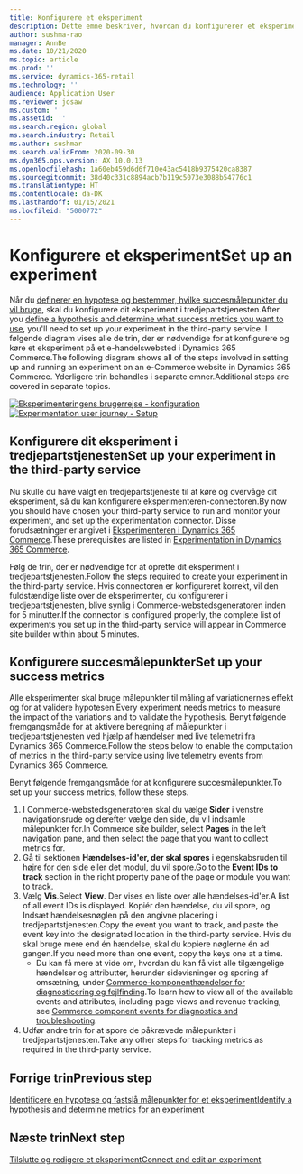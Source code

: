 ```yaml
---
title: Konfigurere et eksperiment
description: Dette emne beskriver, hvordan du konfigurerer et eksperiment i en tredjepartstjeneste.
author: sushma-rao
manager: AnnBe
ms.date: 10/21/2020
ms.topic: article
ms.prod: ''
ms.service: dynamics-365-retail
ms.technology: ''
audience: Application User
ms.reviewer: josaw
ms.custom: ''
ms.assetid: ''
ms.search.region: global
ms.search.industry: Retail
ms.author: sushmar
ms.search.validFrom: 2020-09-30
ms.dyn365.ops.version: AX 10.0.13
ms.openlocfilehash: 1a60eb459d6d6f710e43ac5418b9375420ca8387
ms.sourcegitcommit: 38d40c331c8894acb7b119c5073e3088b54776c1
ms.translationtype: HT
ms.contentlocale: da-DK
ms.lasthandoff: 01/15/2021
ms.locfileid: "5000772"
---
```

# <a name="set-up-an-experiment"></a><span data-ttu-id="3d163-103">Konfigurere et eksperiment</span><span class="sxs-lookup"><span data-stu-id="3d163-103">Set up an experiment</span></span>

<span data-ttu-id="3d163-104">Når du [definerer en hypotese og bestemmer, hvilke succesmålepunkter du vil bruge](experimentation-identify.md), skal du konfigurere dit eksperiment i tredjepartstjenesten.</span><span class="sxs-lookup"><span data-stu-id="3d163-104">After you [define a hypothesis and determine what success metrics you want to use](experimentation-identify.md), you'll need to set up your experiment in the third-party service.</span></span> <span data-ttu-id="3d163-105">I følgende diagram vises alle de trin, der er nødvendige for at konfigurere og køre et eksperiment på et e-handelswebsted i Dynamics 365 Commerce.</span><span class="sxs-lookup"><span data-stu-id="3d163-105">The following diagram shows all of the steps involved in setting up and running an experiment on an e-Commerce website in Dynamics 365 Commerce.</span></span> <span data-ttu-id="3d163-106">Yderligere trin behandles i separate emner.</span><span class="sxs-lookup"><span data-stu-id="3d163-106">Additional steps are covered in separate topics.</span></span>

<span data-ttu-id="3d163-107">[ ![Eksperimenteringens brugerrejse - konfiguration](./media/experimentation_setup.svg) ](./media/experimentation_setup.svg#lightbox)</span><span class="sxs-lookup"><span data-stu-id="3d163-107">[ ![Experimentation user journey - Setup](./media/experimentation_setup.svg) ](./media/experimentation_setup.svg#lightbox)</span></span>


## <a name="set-up-your-experiment-in-the-third-party-service"></a><span data-ttu-id="3d163-108">Konfigurere dit eksperiment i tredjepartstjenesten</span><span class="sxs-lookup"><span data-stu-id="3d163-108">Set up your experiment in the third-party service</span></span>
<span data-ttu-id="3d163-109">Nu skulle du have valgt en tredjepartstjeneste til at køre og overvåge dit eksperiment, så du kan konfigurere eksperimenteren-connectoren.</span><span class="sxs-lookup"><span data-stu-id="3d163-109">By now you should have chosen your third-party service to run and monitor your experiment, and set up the experimentation connector.</span></span> <span data-ttu-id="3d163-110">Disse forudsætninger er angivet i [Eksperimenteren i Dynamics 365 Commerce](experimentation-overview.md).</span><span class="sxs-lookup"><span data-stu-id="3d163-110">These prerequisites are listed in  [Experimentation in Dynamics 365 Commerce](experimentation-overview.md).</span></span>

<span data-ttu-id="3d163-111">Følg de trin, der er nødvendige for at oprette dit eksperiment i tredjepartstjenesten.</span><span class="sxs-lookup"><span data-stu-id="3d163-111">Follow the steps required to create your experiment in the third-party service.</span></span> <span data-ttu-id="3d163-112">Hvis connectoren er konfigureret korrekt, vil den fuldstændige liste over de eksperimenter, du konfigurerer i tredjepartstjenesten, blive synlig i Commerce-webstedsgeneratoren inden for 5 minutter.</span><span class="sxs-lookup"><span data-stu-id="3d163-112">If the connector is configured properly, the complete list of experiments you set up in the third-party service will appear in Commerce site builder within about 5 minutes.</span></span>

## <a name="set-up-your-success-metrics"></a><span data-ttu-id="3d163-113">Konfigurere succesmålepunkter</span><span class="sxs-lookup"><span data-stu-id="3d163-113">Set up your success metrics</span></span>
<span data-ttu-id="3d163-114">Alle eksperimenter skal bruge målepunkter til måling af variationernes effekt og for at validere hypotesen.</span><span class="sxs-lookup"><span data-stu-id="3d163-114">Every experiment needs metrics to measure the impact of the variations and to validate the hypothesis.</span></span> <span data-ttu-id="3d163-115">Benyt følgende fremgangsmåde for at aktivere beregning af målepunkter i tredjepartstjenesten ved hjælp af hændelser med live telemetri fra Dynamics 365 Commerce.</span><span class="sxs-lookup"><span data-stu-id="3d163-115">Follow the steps below to enable the computation of metrics in the third-party service using live telemetry events from Dynamics 365 Commerce.</span></span>

<span data-ttu-id="3d163-116">Benyt følgende fremgangsmåde for at konfigurere succesmålepunkter.</span><span class="sxs-lookup"><span data-stu-id="3d163-116">To set up your success metrics, follow these steps.</span></span>

1. <span data-ttu-id="3d163-117">I Commerce-webstedsgeneratoren skal du vælge **Sider** i venstre navigationsrude og derefter vælge den side, du vil indsamle målepunkter for.</span><span class="sxs-lookup"><span data-stu-id="3d163-117">In Commerce site builder, select **Pages** in the left navigation pane, and then select the page that you want to collect metrics for.</span></span> 
1. <span data-ttu-id="3d163-118">Gå til sektionen **Hændelses-id'er, der skal spores** i egenskabsruden til højre for den side eller det modul, du vil spore.</span><span class="sxs-lookup"><span data-stu-id="3d163-118">Go to the **Event IDs to track** section in the right property pane of the page or module you want to track.</span></span>
1. <span data-ttu-id="3d163-119">Vælg **Vis**.</span><span class="sxs-lookup"><span data-stu-id="3d163-119">Select **View**.</span></span> <span data-ttu-id="3d163-120">Der vises en liste over alle hændelses-id'er.</span><span class="sxs-lookup"><span data-stu-id="3d163-120">A list of all event IDs is displayed.</span></span> <span data-ttu-id="3d163-121">Kopiér den hændelse, du vil spore, og Indsæt hændelsesnøglen på den angivne placering i tredjepartstjenesten.</span><span class="sxs-lookup"><span data-stu-id="3d163-121">Copy the event you want to track, and paste the event key into the designated location in the third-party service.</span></span> <span data-ttu-id="3d163-122">Hvis du skal bruge mere end én hændelse, skal du kopiere nøglerne én ad gangen.</span><span class="sxs-lookup"><span data-stu-id="3d163-122">If you need more than one event, copy the keys one at a time.</span></span> 
    - <span data-ttu-id="3d163-123">Du kan få mere at vide om, hvordan du kan få vist alle tilgængelige hændelser og attributter, herunder sidevisninger og sporing af omsætning, under [Commerce-komponenthændelser for diagnosticering og fejlfinding](dev-itpro/retail-component-events-diagnostics-troubleshooting.md).</span><span class="sxs-lookup"><span data-stu-id="3d163-123">To learn how to view all of the available events and attributes, including page views and revenue tracking, see [Commerce component events for diagnostics and troubleshooting](dev-itpro/retail-component-events-diagnostics-troubleshooting.md).</span></span>
1. <span data-ttu-id="3d163-124">Udfør andre trin for at spore de påkrævede målepunkter i tredjepartstjenesten.</span><span class="sxs-lookup"><span data-stu-id="3d163-124">Take any other steps for tracking metrics as required in the third-party service.</span></span>

## <a name="previous-step"></a><span data-ttu-id="3d163-125">Forrige trin</span><span class="sxs-lookup"><span data-stu-id="3d163-125">Previous step</span></span>
[<span data-ttu-id="3d163-126">Identificere en hypotese og fastslå målepunkter for et eksperiment</span><span class="sxs-lookup"><span data-stu-id="3d163-126">Identify a hypothesis and determine metrics for an experiment</span></span>](experimentation-identify.md) 


## <a name="next-step"></a><span data-ttu-id="3d163-127">Næste trin</span><span class="sxs-lookup"><span data-stu-id="3d163-127">Next step</span></span>
[<span data-ttu-id="3d163-128">Tilslutte og redigere et eksperiment</span><span class="sxs-lookup"><span data-stu-id="3d163-128">Connect and edit an experiment</span></span>](experimentation-connect-edit.md)
